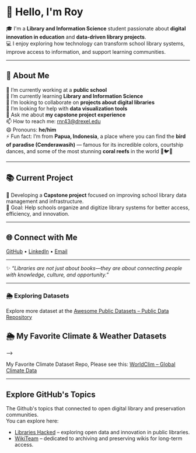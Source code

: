 # 👋 Hello, I'm Roy

🎓 I'm a **Library and Information Science** student passionate about **digital innovation in education** and **data-driven library projects**.  
💻 I enjoy exploring how technology can transform school library systems, improve access to information, and support learning communities.  

---

## 🌟 About Me

🔭 I’m currently working at a **public school**  
🌱 I’m currently learning **Library and Information Science**  
👯 I’m looking to collaborate on **projects about digital libraries**  
🤔 I’m looking for help with **data visualization tools**  
💬 Ask me about **my capstone project experience**  
📫 How to reach me: [rnr43@drexel.edu](mailto:rnr43@drexel.edu)  
😄 Pronouns: **he/him**  
⚡ Fun fact: I’m from **Papua, Indonesia**, a place where you can find the **bird of paradise (Cenderawasih)** — famous for its incredible colors, courtship dances, and some of the most stunning **coral reefs** in the world 🌺🐦🌊  

---

## 📚 Current Project

📘 Developing a **Capstone project** focused on improving school library data management and infrastructure.  
🎯 Goal: Help schools organize and digitize library systems for better access, efficiency, and innovation.

---

## 🌐 Connect with Me

[GitHub](https://github.com/RoyRumbino) • [LinkedIn](www.linkedin.com/in/royrumbino) • [Email](mailto:rnr43@drexel.edu)

---

✨ *“Libraries are not just about books—they are about connecting people with knowledge, culture, and opportunity.”*

---

<h3>🌦️ Exploring Datasets</h3>

<p>Explore more dataset at the <a href="https://github.com/awesomedata/awesome-public-datasets" target="_blank">Awesome Public Datasets – Public Data Repository</a></p>


## 🌦️ My Favorite Climate & Weather Datasets
-->
<p>My Favorite Climate Dataset Repo, Please see this: 
<a href="https://github.com/awesomedata/apd-core/blob/master/core/Climate%2BWeather/WorldClim.yml">
WorldClim – Global Climate Data
</a></p>

---

## Explore GitHub's Topics

The Github's topics that connected to open digital library and preservation communities.  
You can explore here:

- [Libraries Hacked](https://github.com/LibrariesHacked) – exploring open data and innovation in public libraries.  
- [WikiTeam](https://github.com/WikiTeam) – dedicated to archiving and preserving wikis for long-term access.

